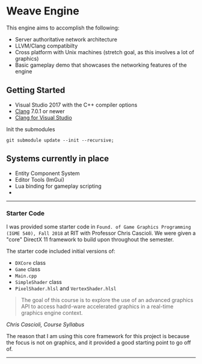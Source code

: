 # Weave Engine

This engine aims to accomplish the following: 

* Server authoritative network architecture 
* LLVM/Clang compatibilty
* Cross platform with Unix machines (stretch goal, as this involves a lot of graphics)
* Basic gameplay demo that showcases the networking features of the engine 

## Getting Started

* Visual Studio 2017 with the C++ compiler options  
* [Clang](http://releases.llvm.org/download.html) 7.0.1 or newer
* [Clang for Visual Studio](https://marketplace.visualstudio.com/items?itemName=LLVMExtensions.llvm-toolchain)

Init the submodules
```
git submodule update --init --recursive;
```

## Systems currently in place

* Entity Component System
* Editor Tools (ImGui)
* Lua binding for gameplay scripting
* 

---
### Starter Code

I was provided some starter code in `Found. of Game Graphics Programming (IGME 540), Fall 2018` at RIT with Professor Chris Cascioli. We were given a "core" DirectX 11 framework to build upon throughout the semester. 

The starter code included initial versions of: 
* `DXCore` class
* `Game` class
* `Main.cpp`
* `SimpleShader` class
* `PixelShader.hlsl` and `VertexShader.hlsl`

> 
> The goal of this course is to explore the use of an advanced graphics API to access hadrd-ware accelerated graphics in a real-time graphics engine context. 
>

_Chris Cascioli, Course Syllabus_ 


The reason that I am using this core framework for this project is because the focus is not on graphics, and it provided a good starting point to go off of.  

---
